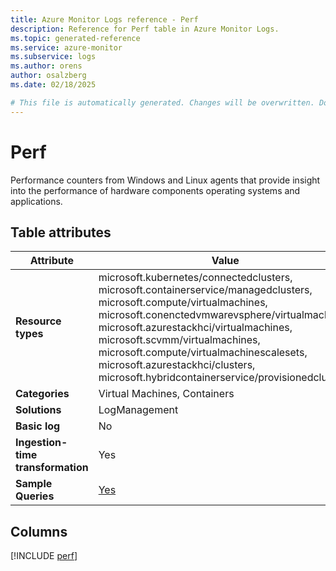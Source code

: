 ```yaml
---
title: Azure Monitor Logs reference - Perf
description: Reference for Perf table in Azure Monitor Logs.
ms.topic: generated-reference
ms.service: azure-monitor
ms.subservice: logs
ms.author: orens
author: osalzberg
ms.date: 02/18/2025

# This file is automatically generated. Changes will be overwritten. Do not change this file directly.
---
```


# Perf

Performance counters from Windows and Linux agents that provide insight into the performance of hardware components operating systems and applications.


## Table attributes

|Attribute|Value|
|---|---|
|**Resource types**|microsoft.kubernetes/connectedclusters,<br>microsoft.containerservice/managedclusters,<br>microsoft.compute/virtualmachines,<br>microsoft.conenctedvmwarevsphere/virtualmachines,<br>microsoft.azurestackhci/virtualmachines,<br>microsoft.scvmm/virtualmachines,<br>microsoft.compute/virtualmachinescalesets,<br>microsoft.azurestackhci/clusters,<br>microsoft.hybridcontainerservice/provisionedclusters|
|**Categories**|Virtual Machines, Containers|
|**Solutions**| LogManagement|
|**Basic log**|No|
|**Ingestion-time transformation**|Yes|
|**Sample Queries**|[Yes](/azure/azure-monitor/reference/queries/perf)|



## Columns
  
[!INCLUDE [perf](~/reusable-content/ce-skilling/azure/includes/azure-monitor/reference/tables/perf-include.md)]
